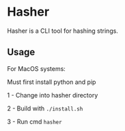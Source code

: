 # Hasher
Hasher is a CLI tool for hashing strings. 
## Usage
For MacOS systems:

Must first install python and pip

1 - Change into hasher directory

2 - Build with ``` ./install.sh ``` 

3 - Run cmd ``` hasher ```
